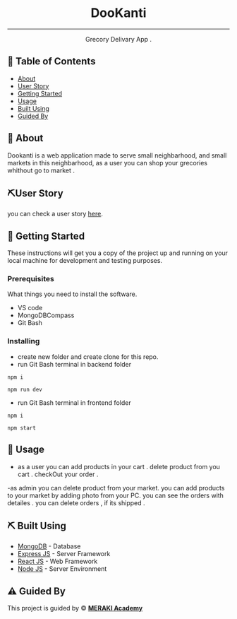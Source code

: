 

<h1 align="center">DooKanti</h1>

---

<p align="center">Grecory Delivary App .
    <br> 
</p>

## 📝 Table of Contents

- [About](#about)
- [User Story](#user_story)
- [Getting Started](#getting_started)
- [Usage](#usage)
- [Built Using](#built_using)
- [Guided By](#guided_by)

## 🧐 About <a name = "about"></a>

Dookanti is a web application made to serve small neighbarhood, and small markets in this neighbarhood, as a user you can shop your grecories whithout go to market .

## ⛏️User Story <a name = "user_story"></a>
you can check a user story [here](https://trello.com/b/HhRduBEN/project-management).

## 🏁 Getting Started <a name = "getting_started"></a>

These instructions will get you a copy of the project up and running on your local machine for development and testing purposes.

### Prerequisites

What things you need to install the software.
- VS code 
- MongoDBCompass
- Git Bash

### Installing

- create new folder and create clone for this repo.
- run Git Bash terminal in backend folder
```
npm i 
```

```
npm run dev 
```
- run Git Bash terminal in frontend folder  
``` 
npm i
```

```
npm start
```


## 🎈 Usage <a name="usage"></a>

- as a user 
you can add products in your cart .
delete product from you cart .
checkOut your order .

-as admin 
you can delete product from your market. 
you can add products to your market by adding photo from your PC.
you can see the orders with detailes .
you can delete orders , if its shipped .

## ⛏️ Built Using <a name = "built_using"></a>

- [MongoDB](https://www.mongodb.com/) - Database
- [Express JS](https://expressjs.com/) - Server Framework
- [React JS](https://https://reactjs.org/) - Web Framework
- [Node JS](https://nodejs.org/en/) - Server Environment

## ⚠️ Guided By <a name = "guided_by"></a>

This project is guided by ©️ **[MERAKI Academy](https://www.meraki-academy.org)**
